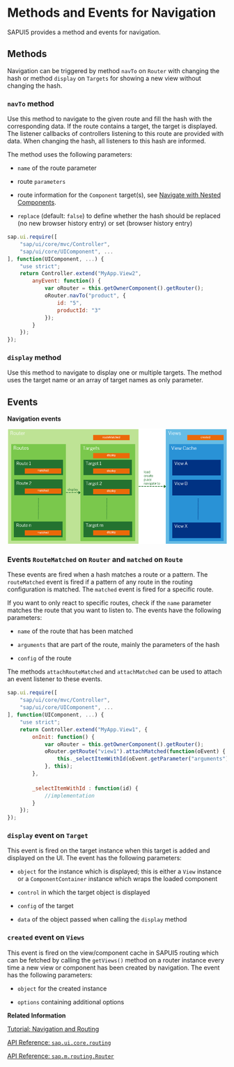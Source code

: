 <!-- loio516e477e7e0b4e188b19a406e7528c1e -->

# Methods and Events for Navigation

SAPUI5 provides a method and events for navigation.



## Methods

Navigation can be triggered by method `navTo` on `Router` with changing the hash or method `display` on `Targets` for showing a new view without changing the hash.



### `navTo` method

Use this method to navigate to the given route and fill the hash with the corresponding data. If the route contains a target, the target is displayed. The listener callbacks of controllers listening to this route are provided with data. When changing the hash, all listeners to this hash are informed.

The method uses the following parameters:

-   `name` of the route parameter

-   route `parameters`

-   route information for the `Component` target\(s\), see [Navigate with Nested Components](navigate-with-nested-components-8e9d6e4.md).

-   `replace` \(default: `false`\) to define whether the hash should be replaced \(no new browser history entry\) or set \(browser history entry\)


```js
sap.ui.require([
    "sap/ui/core/mvc/Controller",
    "sap/ui/core/UIComponent", ...
], function(UIComponent, ...) {
    "use strict";
    return Controller.extend("MyApp.View2",
        anyEvent: function() {
            var oRouter = this.getOwnerComponent().getRouter();
            oRouter.navTo("product", {
                id: "5",
                productId: "3"
            });
        }
    });
});

```



### `display` method

Use this method to navigate to display one or multiple targets. The method uses the target name or an array of target names as only parameter.



## Events

  
  
**Navigation events**

![](images/SAPUI5_Navigation_Events_6f245c0.png "Navigation events")



### Events `RouteMatched` on `Router` and `matched` on `Route`

These events are fired when a hash matches a route or a pattern. The `routeMatched` event is fired if a pattern of any route in the routing configuration is matched. The `matched` event is fired for a specific route.

If you want to only react to specific routes, check if the `name` parameter matches the route that you want to listen to. The events have the following parameters:

-   `name` of the route that has been matched

-   `arguments` that are part of the route, mainly the parameters of the hash

-   `config` of the route


The methods `attachRouteMatched` and `attachMatched` can be used to attach an event listener to these events.

```js
sap.ui.require([
    "sap/ui/core/mvc/Controller",
    "sap/ui/core/UIComponent", ...
], function(UIComponent, ...) {
    "use strict";
    return Controller.extend("MyApp.View1", {
        onInit: function() {
            var oRouter = this.getOwnerComponent().getRouter();
            oRouter.getRoute("view1").attachMatched(function(oEvent) {
                this._selectItemWithId(oEvent.getParameter("arguments").id);
            }, this);
        },
    
        _selectItemWithId : function(id) {
            //implementation
        }
    });
});
```



### `display` event on `Target`

This event is fired on the target instance when this target is added and displayed on the UI. The event has the following parameters:

-   `object` for the instance which is displayed; this is either a `View` instance or a `ComponentContainer` instance which wraps the loaded component

-   `control` in which the target object is displayed

-   `config` of the target

-   `data` of the object passed when calling the `display` method




### `created` event on `Views`

This event is fired on the view/component cache in SAPUI5 routing which can be fetched by calling the `getViews()` method on a router instance every time a new view or component has been created by navigation. The event has the following parameters:

-   `object` for the created instance

-   `options` containing additional options


**Related Information**  


[Tutorial: Navigation and Routing](../03_Get-Started/navigation-and-routing-tutorial-1b6dcd3.md "SAPUI5 comes with a powerful routing API that helps you control the state of your application efficiently. This tutorial will illustrate all major features and APIs related to navigation and routing in SAPUI5 apps by creating a simple and easy to understand mobile app. It represents a set of best practices for applying the navigation and routing features of SAPUI5 to your applications.")

[API Reference: `sap.ui.core.routing`](https://ui5.sap.com/#/api/sap.ui.core.routing)

[API Reference: `sap.m.routing.Router`](https://ui5.sap.com/#/api/sap.m.routing.Router)

